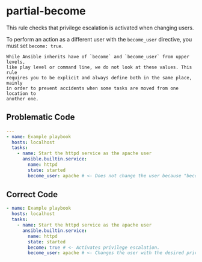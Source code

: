 # partial-become

This rule checks that privilege escalation is activated when changing users.

To perform an action as a different user with the `become_user` directive, you must set `become: true`.

```{warning}
While Ansible inherits have of `become` and `become_user` from upper levels,
like play level or command line, we do not look at these values. This rule
requires you to be explicit and always define both in the same place, mainly
in order to prevent accidents when some tasks are moved from one location to
another one.
```

## Problematic Code

```yaml
---
- name: Example playbook
  hosts: localhost
  tasks:
    - name: Start the httpd service as the apache user
      ansible.builtin.service:
        name: httpd
        state: started
        become_user: apache # <- Does not change the user because "become: true" is not set.
```

## Correct Code

```yaml
- name: Example playbook
  hosts: localhost
  tasks:
    - name: Start the httpd service as the apache user
      ansible.builtin.service:
        name: httpd
        state: started
        become: true # <- Activates privilege escalation.
        become_user: apache # <- Changes the user with the desired privileges.
```
